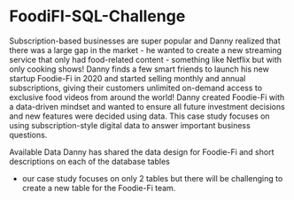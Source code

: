 # FoodiFI-SQL-Challenge
Subscription-based businesses are super popular and Danny realized that there was a large gap in the market - 
  he wanted to create a new streaming service that only had food-related content - something like Netflix but with only cooking shows!
  Danny finds a few smart friends to launch his new startup Foodie-Fi in 2020 and started selling monthly and annual subscriptions, 
  giving their customers unlimited on-demand access to exclusive food videos from around the world!
  Danny created Foodie-Fi with a data-driven mindset and wanted to ensure all future investment decisions 
  and new features were decided using data. This case study focuses on using subscription-style digital data to answer important business questions.

Available Data
Danny has shared the data design for Foodie-Fi and short descriptions on each of the database tables 
- our case study focuses on only 2 tables but there will be challenging to create a new table for the Foodie-Fi team.
